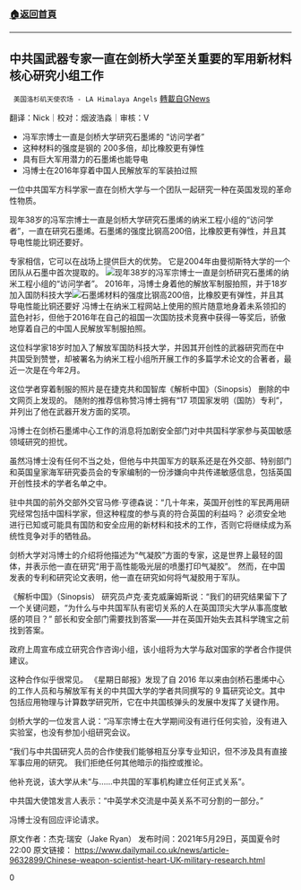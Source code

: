 ###  [:house:返回首頁](https://github.com/ourhimalayas/txt)
---

## 中共国武器专家一直在剑桥大学至关重要的军用新材料核心研究小组工作
` 美国洛杉矶天使农场 - LA Himalaya Angels` [轉載自GNews](https://gnews.org/zh-hans/1284795/)

翻译：Nick｜校对：烟波浩淼｜审核：V

- 冯军宗博士一直是剑桥大学研究石墨烯的 “访问学者”
- 这种材料的强度是钢的 200多倍，却比橡胶更有弹性
- 具有巨大军用潜力的石墨烯也能导电
- 冯博士在2016年穿着中国人民解放军的军装拍过照


一位中共国军方科学家一直在剑桥大学与一个团队一起研究一种在英国发现的革命性物质。

现年38岁的冯军宗博士一直是剑桥大学研究石墨烯的纳米工程小组的“访问学者”，一直在研究石墨烯。石墨烯的强度比钢高200倍，比橡胶更有弹性，并且其导电性能比铜还要好。

专家相信，它可以在战场上提供巨大的优势。 它是2004年由曼彻斯特大学的一个团队从石墨中首次提取的。
![]()![](https://gnews-media-offload.s3.amazonaws.com/wp-content/uploads/2021/05/31005852/pp_adobespark.png)现年38岁的冯军宗博士一直是剑桥研究石墨烯的纳米工程小组的“访问学者”。 2016年，冯博士身着他的解放军制服拍照，并于18岁加入国防科技大学![]()![](https://gnews-media-offload.s3.amazonaws.com/wp-content/uploads/2021/05/31010206/shipoxi.png)石墨烯材料的强度比钢高200倍，比橡胶更有弹性，并且其导电性能比铜还要好
冯博士在纳米工程网站上使用的照片随意地身着未系领扣的蓝色衬衫，但他于2016年在自己的祖国一次国防技术竞赛中获得一等奖后，骄傲地穿着自己的中国人民解放军制服拍照。

这位科学家18岁时加入了解放军国防科技大学，并因其开创性的武器研究而在中共国受到赞誉，却被署名为纳米工程小组所开展工作的多篇学术论文的合著者，最近一次是在今年2月。

这位学者穿着制服的照片是在捷克共和国智库《解析中国》（Sinopsis） 删除的中文网页上发现的。 随附的推荐信称赞冯博士拥有“17 项国家发明（国防）专利”，并列出了他在武器开发方面的奖项。

冯博士在剑桥石墨烯中心工作的消息将加剧安全部门对中共国科学家参与英国敏感领域研究的担忧。

虽然冯博士没有任何不当之处，但他与中共国军方的联系还是在外交部、特别部门和英国皇家海军研究委员会的专家编制的一份涉嫌向中共传递敏感信息，包括英国开创性技术的学者名单之中。

驻中共国的前外交部外交官马修·亨德森说：“几十年来，英国开创性的军民两用研究经常包括中国科学家，但这种程度的参与真的符合英国的利益吗？ 必须安全地进行已知或可能具有国防和安全应用的新材料和技术的工作，否则它将继续成为系统性竞争对手的牺牲品。

剑桥大学对冯博士的介绍将他描述为“气凝胶”方面的专家，这是世界上最轻的固体，并表示他一直在研究“用于高性能吸光层的喷墨打印气凝胶”。 然而，在中国发表的专利和研究论文表明，他一直在研究如何将气凝胶用于军队。

《解析中国》（Sinopsis） 研究员卢克·麦克威廉姆斯说：“我们的研究结果留下了一个关键问题，“为什么与中共国军队有密切关系的人在英国顶尖大学从事高度敏感的项目？” 部长和安全部门需要找到答案——并在英国开始失去其科学瑰宝之前找到答案。

政府上周宣布成立研究合作咨询小组，该小组将为大学与敌对国家的学者合作提供建议。

这种合作似乎很常见。 《星期日邮报》发现了自 2016 年以来由剑桥石墨烯中心的工作人员和与解放军有关的中共国大学的学者共同撰写的 9 篇研究论文。其中包括应用物理与计算数学研究所，它在中共国核弹头的发展中发挥了关键作用。

剑桥大学的一位发言人说：“冯军宗博士在大学期间没有进行任何实验，没有进入实验室，也没有参加小组研究会议。

“我们与中共国研究人员的合作使我们能够相互分享专业知识，但不涉及具有直接军事应用的研究。 我们拒绝任何其他暗示的指控或推论。

他补充说，该大学从未“与……中共国的军事机构建立任何正式关系”。

中共国大使馆发言人表示：“中英学术交流是中英关系不可分割的一部分。”

冯博士没有回应评论请求。

原文作者：杰克·瑞安（Jake Ryan）
发布时间：2021年5月29日，英国夏令时22:00
原文链接：
https://www.dailymail.co.uk/news/article-9632899/Chinese-weapon-scientist-heart-UK-military-research.html

0
